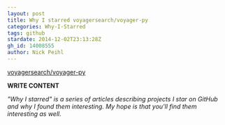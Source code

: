```yaml
---
layout: post
title: Why I starred voyagersearch/voyager-py
categories: Why-I-Starred
tags: github
stardate: 2014-12-02T23:13:28Z
gh_id: 14008555
author: Nick Peihl
---
```


[voyagersearch/voyager-py](https://github.com/voyagersearch/voyager-py)

**WRITE CONTENT**

*"Why I starred" is a series of articles describing projects I star on GitHub and why I found them interesting. My hope is that you'll find them interesting as well.*

